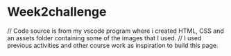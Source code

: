 # Week2challenge
// Code source is from my vscode program where i created HTML, CSS and an assets folder containing some of the images that I used.
// I used previous activities and other course work as inspiration to build this page.
